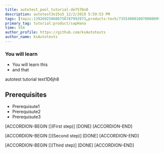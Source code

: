 ```yaml
---
title: autotest_pool_tutorial-de7576nO
description: autotest3o15u5_12/2/2019 5:59:53 PM
tags: [topic:139269250608756787992873,products:tech/73554900100700000996,tutorial:experience/advanced]
primary_tag: tutorial:product/sapHana
time: 554
author_profile: https://github.com/ksAutotests
author_name: ksAutotests
---
```

### You will learn
- You will learn this
- and that

autotest tutorial text1D6jh8

## Prerequisites
- Prerequisute1
- Prerequisute2
- Prerequisute3

[ACCORDION-BEGIN [](First step)]
[DONE]
[ACCORDION-END]

[ACCORDION-BEGIN [](Second step)]
[DONE]
[ACCORDION-END]

[ACCORDION-BEGIN [](Third step)]
[DONE]
[ACCORDION-END]

